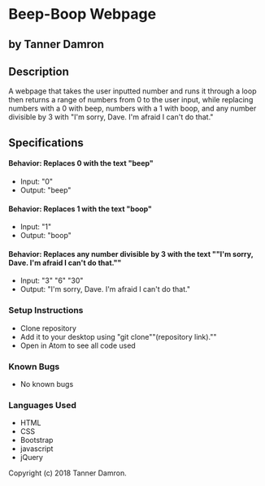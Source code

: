 # Beep-Boop Webpage
## by Tanner Damron

## Description
A webpage that takes the user inputted number and runs it through a loop then returns a range of numbers from 0 to the user input, while replacing numbers with a 0 with beep, numbers with a 1 with boop, and any number divisible by 3 with "I'm sorry, Dave. I'm afraid I can't do that."

## Specifications

#### Behavior: Replaces 0 with the text "beep"
* Input: "0"
* Output: "beep"

#### Behavior: Replaces 1 with the text "boop"
* Input: "1"
* Output: "boop"

#### Behavior: Replaces any number divisible by 3 with the text ""I'm sorry, Dave. I'm afraid I can't do that.""
* Input: "3" "6" "30"
* Output: "I'm sorry, Dave. I'm afraid I can't do that."

### Setup Instructions
* Clone repository
* Add it to your desktop using "git clone""(repository link).""
* Open in Atom to see all code used

### Known Bugs
* No known bugs

### Languages Used
* HTML
* CSS
* Bootstrap
* javascript
* jQuery

Copyright (c) 2018 Tanner Damron.
